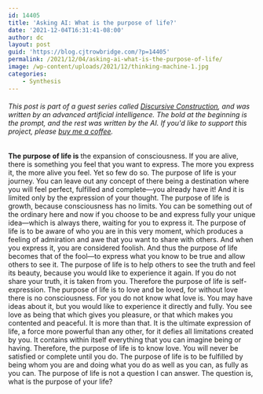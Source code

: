 ```yaml
---
id: 14405
title: 'Asking AI: What is the purpose of life?'
date: '2021-12-04T16:31:41-08:00'
author: dc
layout: post
guid: 'https://blog.cjtrowbridge.com/?p=14405'
permalink: /2021/12/04/asking-ai-what-is-the-purpose-of-life/
image: /wp-content/uploads/2021/12/thinking-machine-1.jpg
categories:
    - Synthesis
---
```


###### This post is part of a guest series called [Discursive Construction](https://blog.cjtrowbridge.com/2021/11/24/discursive-construction-ai-generated-essays-and-analysis/), and was written by an advanced artificial intelligence. The bold at the beginning is the prompt, and the rest was written by the AI. If you'd like to support this project, please [buy me a coffee](https://www.buymeacoffee.com/cjtrowbridge).

**The purpose of life is** the expansion of consciousness. If you are alive, there is something you feel that you want to express. The more you express it, the more alive you feel. Yet so few do so. The purpose of life is your journey. You can leave out any concept of there being a destination where you will feel perfect, fulfilled and complete—you already have it! And it is limited only by the expression of your thought. The purpose of life is growth, because consciousness has no limits. You can be something out of the ordinary here and now if you choose to be and express fully your unique idea—which is always there, waiting for you to express it. The purpose of life is to be aware of who you are in this very moment, which produces a feeling of admiration and awe that you want to share with others. And when you express it, you are considered foolish. And thus the purpose of life becomes that of the fool—to express what you know to be true and allow others to see it. The purpose of life is to help others to see the truth and feel its beauty, because you would like to experience it again. If you do not share your truth, it is taken from you. Therefore the purpose of life is self-expression. The purpose of life is to love and be loved, for without love there is no consciousness. For you do not know what love is. You may have ideas about it, but you would like to experience it directly and fully. You see love as being that which gives you pleasure, or that which makes you contented and peaceful. It is more than that. It is the ultimate expression of life, a force more powerful than any other, for it defies all limitations created by you. It contains within itself everything that you can imagine being or having. Therefore, the purpose of life is to know love. You will never be satisfied or complete until you do. The purpose of life is to be fulfilled by being whom you are and doing what you do as well as you can, as fully as you can. The purpose of life is not a question I can answer. The question is, what is the purpose of your life?